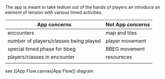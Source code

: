 The app is meant to take tedium out of the hands of players an introduce an element of tension with various timed activities.

| App concerns                           | Not App concerns |
| -------------------------------------- | ---------------- |
| encounters                             | map and tiles    |
| number of players/classes being played | player movement  |
| special timed phase for bbeg           | BBEG movement    |
| players/classes in encounter           | resoureces       |
|                                        |                  |

see [[App Flow.canvas|App Flow]] diagram